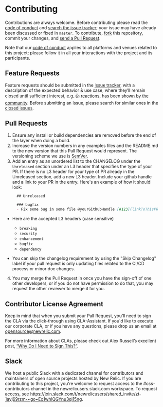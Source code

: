 # Contributing

Contributions are always welcome. Before contributing please read the
[code of conduct](https://opensource.newrelic.com/code-of-conduct/) and [search the issue tracker](issues); your issue may have already been discussed or fixed in `master`. To contribute,
[fork](https://help.github.com/articles/fork-a-repo/) this repository, commit your changes, and [send a Pull Request](https://help.github.com/articles/using-pull-requests/).

Note that our [code of conduct](./CODE_OF_CONDUCT.md) applies to all platforms and venues related to this project; please follow it in all your interactions with the project and its participants.

## Feature Requests

Feature requests should be submitted in the [Issue tracker](../../issues), with a description of the expected behavior & use case, where they’ll remain closed until sufficient interest, [e.g. :+1: reactions](https://help.github.com/articles/about-discussions-in-issues-and-pull-requests/), has been [shown by the community](../../issues?q=label%3A%22votes+needed%22+sort%3Areactions-%2B1-desc).
Before submitting an Issue, please search for similar ones in the
[closed issues](../../issues?q=is%3Aissue+is%3Aclosed+label%3Aenhancement).

## Pull Requests

1. Ensure any install or build dependencies are removed before the end of the layer when doing a build.
2. Increase the version numbers in any examples files and the README.md to the new version that this Pull Request would represent. The versioning scheme we use is [SemVer](http://semver.org/).
3. Add an entry as an unordered list to the CHANGELOG under the `Unreleased` section under an L3 header that specifies the type of your PR. If there is no L3 header for your type of PR already in the Unreleased section, add a new L3 header. Include your github handle and a link to your PR in the entry. Here's an example of how it should look:
    ```md
      ## Unreleased

      ### bugfix
      - Fix some bug in some file @yourGithubHandle [#123](linkToThisPR)
    ```

  - Here are the accepted L3 headers (case sensitive)
    + `breaking`
    + `security`
    + `enhancement`
    + `bugfix`
    + `dependency`

  - You can skip the changelog requirement by using the "Skip Changelog" label if your pull request is only updating files related to the CI/CD process or minor doc changes.

4. You may merge the Pull Request in once you have the sign-off of one other developers, or if you do not have permission to do that, you may request the other reviewer to merge it for you.

## Contributor License Agreement

Keep in mind that when you submit your Pull Request, you'll need to sign the CLA via the click-through using CLA-Assistant. If you'd like to execute our corporate CLA, or if you have any questions, please drop us an email at opensource@newrelic.com.

For more information about CLAs, please check out Alex Russell’s excellent post,
[“Why Do I Need to Sign This?”](https://infrequently.org/2008/06/why-do-i-need-to-sign-this/).

## Slack

We host a public Slack with a dedicated channel for contributors and maintainers of open source projects hosted by New Relic.  If you are contributing to this project, you're welcome to request access to the #oss-contributors channel in the newrelicusers.slack.com workspace.  To request access, see https://join.slack.com/t/newrelicusers/shared_invite/zt-1ayj69rzm-~go~Eo1whIQGYnu3qi15ng.
